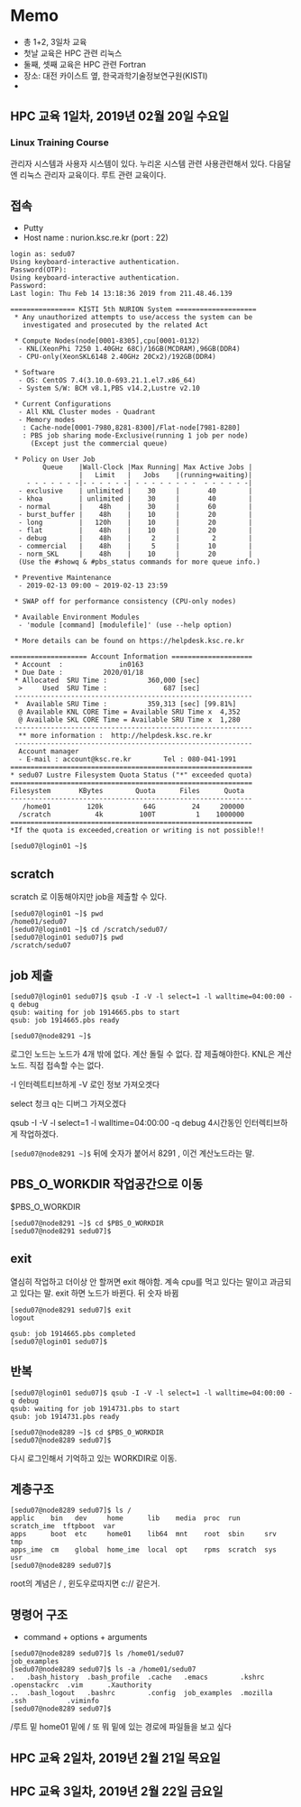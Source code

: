 # Memo
* 총 1+2, 3일차 교육
* 첫날 교육은 HPC 관련 리눅스
* 둘째, 셋째 교육은 HPC 관련 Fortran
* 장소: 대전 카이스트 옆, 한국과학기술정보연구원(KISTI)
* 
## HPC 교육 1일차, 2019년 02월 20일 수요일
###  Linux Training Course
관리자 시스템과 사용자 시스템이 있다. 누리온 시스템 관련 사용관련해서 있다. 다음달엔 리눅스 관리자 교육이다. 루트 관련 교육이다. 

## 접속

* Putty 
* Host name : nurion.ksc.re.kr (port : 22)


```
login as: sedu07
Using keyboard-interactive authentication.
Password(OTP):
Using keyboard-interactive authentication.
Password:
Last login: Thu Feb 14 13:18:36 2019 from 211.48.46.139

================ KISTI 5th NURION System ====================
 * Any unauthorized attempts to use/access the system can be
   investigated and prosecuted by the related Act

 * Compute Nodes(node[0001-8305],cpu[0001-0132)
  - KNL(XeonPhi 7250 1.40GHz 68C)/16GB(MCDRAM),96GB(DDR4)
  - CPU-only(XeonSKL6148 2.40GHz 20Cx2)/192GB(DDR4)

 * Software
  - OS: CentOS 7.4(3.10.0-693.21.1.el7.x86_64)
  - System S/W: BCM v8.1,PBS v14.2,Lustre v2.10

 * Current Configurations
  - All KNL Cluster modes - Quadrant
  - Memory modes
   : Cache-node[0001-7980,8281-8300]/Flat-node[7981-8280]
   : PBS job sharing mode-Exclusive(running 1 job per node)
     (Except just the commercial queue)

 * Policy on User Job
        Queue    |Wall-Clock |Max Running| Max Active Jobs |
                 |   Limit   |   Jobs    |(running+waiting)|
    - - - - - - -|- - - - - -| - - - - - - - -  - - - - - -|
  - exclusive    | unlimited |    30     |       40        |
  - khoa         | unlimited |    30     |       40        |
  - normal       |    48h    |    30     |       60        |
  - burst_buffer |    48h    |    10     |       20        |
  - long         |   120h    |    10     |       20        |
  - flat         |    48h    |    10     |       20        |
  - debug        |    48h    |     2     |        2        |
  - commercial   |    48h    |     5     |       10        |
  - norm_SKL     |    48h    |    10     |       20        |
  (Use the #showq & #pbs_status commands for more queue info.)

 * Preventive Maintenance
  - 2019-02-13 09:00 ~ 2019-02-13 23:59

 * SWAP off for performance consistency (CPU-only nodes)

 * Available Environment Modules
  - 'module [command] [modulefile]' (use --help option)

 * More details can be found on https://helpdesk.ksc.re.kr

=================== Account Information ====================
 * Account  :              in0163
 * Due Date :          2020/01/18
 * Allocated  SRU Time :          360,000 [sec]
  >     Used  SRU Time :              687 [sec]
 -----------------------------------------------------------
 *  Available SRU Time :          359,313 [sec] [99.81%]
  @ Available KNL CORE Time = Available SRU Time x  4,352
  @ Available SKL CORE Time = Available SRU Time x  1,280
 -----------------------------------------------------------
  ** more information :  http://helpdesk.ksc.re.kr
 -----------------------------------------------------------
  Account manager
  - E-mail : account@ksc.re.kr        Tel : 080-041-1991
============================================================
* sedu07 Lustre Filesystem Quota Status ("*" exceeded quota)
============================================================
Filesystem       KBytes        Quota      Files      Quota
------------------------------------------------------------
   /home01         120k          64G         24     200000
  /scratch           4k         100T          1    1000000
============================================================
*If the quota is exceeded,creation or writing is not possible!!

[sedu07@login01 ~]$ 
```

## scratch

scratch 로 이동해야지만 job을 제출할 수 있다.
```
[sedu07@login01 ~]$ pwd
/home01/sedu07
[sedu07@login01 ~]$ cd /scratch/sedu07/
[sedu07@login01 sedu07]$ pwd
/scratch/sedu07
```

## job 제출
```
[sedu07@login01 sedu07]$ qsub -I -V -l select=1 -l walltime=04:00:00 -q debug
qsub: waiting for job 1914665.pbs to start
qsub: job 1914665.pbs ready

[sedu07@node8291 ~]$

```
로그인 노드는 노드가 4개 밖에 없다. 계산 돌릴 수 없다. 잡 제출해야한다.
KNL은 계산노드. 직접 접속할 수는 없다.

-I 인터렉트티브하게
-V 로인 정보 가져오겟다

select 청크
q는 디버그 가져오겠다

qsub -I -V -l select=1 -l walltime=04:00:00 -q debug
4시간동인 인터렉티브하게 작업하겠다.

`[sedu07@node8291 ~]$` 뒤에 숫자가 붙어서 8291 , 이건 계산노드라는 말.


## PBS_O_WORKDIR 작업공간으로 이동
$PBS_O_WORKDIR
```
[sedu07@node8291 ~]$ cd $PBS_O_WORKDIR
[sedu07@node8291 sedu07]$ 
```
## exit
열심히 작업하고 더이상 안 할꺼면 exit 해야함. 계속 cpu를 먹고 있다는 말이고 과금되고 있다는 말. exit 하면 노드가 바뀐다. 뒤 숫자 바뀜
```
[sedu07@node8291 sedu07]$ exit
logout

qsub: job 1914665.pbs completed
[sedu07@login01 sedu07]$
```

## 반복
```
[sedu07@login01 sedu07]$ qsub -I -V -l select=1 -l walltime=04:00:00 -q debug
qsub: waiting for job 1914731.pbs to start
qsub: job 1914731.pbs ready

[sedu07@node8289 ~]$ cd $PBS_O_WORKDIR
[sedu07@node8289 sedu07]$
```
다시 로그인해서 기억하고 있는 WORKDIR로 이동.



## 계층구조

```
[sedu07@node8289 sedu07]$ ls /
applic    bin   dev     home      lib    media  proc  run      scratch_ime  tftpboot  var
apps      boot  etc     home01    lib64  mnt    root  sbin     srv          tmp
apps_ime  cm    global  home_ime  local  opt    rpms  scratch  sys          usr
[sedu07@node8289 sedu07]$

```

root의 계념은 / , 윈도우로따지면 c:// 같은거.

## 명령어 구조

* command + options + arguments

```rinux
[sedu07@node8289 sedu07]$ ls /home01/sedu07
job_examples
[sedu07@node8289 sedu07]$ ls -a /home01/sedu07
.   .bash_history  .bash_profile  .cache   .emacs        .kshrc    .openstackrc  .vim      .Xauthority
..  .bash_logout   .bashrc        .config  job_examples  .mozilla  .ssh          .viminfo
[sedu07@node8289 sedu07]$
```

/루트 밑 home01 밑에 / 또 뭐 밑에 있는 경로에 파일들을 보고 싶다









## HPC 교육 2일차, 2019년 2월 21일 목요일
## HPC 교육 3일차, 2019년 2월 22일 금요일
